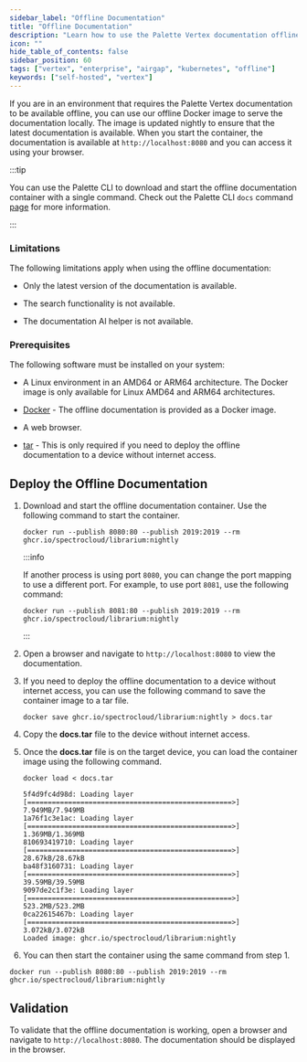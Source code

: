 ```yaml
---
sidebar_label: "Offline Documentation"
title: "Offline Documentation"
description: "Learn how to use the Palette Vertex documentation offline."
icon: ""
hide_table_of_contents: false
sidebar_position: 60
tags: ["vertex", "enterprise", "airgap", "kubernetes", "offline"]
keywords: ["self-hosted", "vertex"]
---
```



If you are in an environment that requires the Palette Vertex documentation to be available offline, you can use our offline Docker image to serve the documentation locally. The image is updated nightly to ensure that the latest documentation is available. When you start the container, the documentation is available at `http://localhost:8080` and you can access it using your browser.


:::tip

You can use the Palette CLI to download and start the offline documentation container with a single command. Check out the Palette CLI `docs` command [page](../../../palette-cli/commands/docs.md) for more information.

:::


### Limitations

The following limitations apply when using the offline documentation:

- Only the latest version of the documentation is available.

- The search functionality is not available.

- The documentation AI helper is not available.


### Prerequisites

The following software must be installed on your system:


- A Linux environment in an AMD64 or ARM64 architecture. The Docker image is only available for Linux AMD64 and ARM64 architectures.


- [Docker](https://docs.docker.com/get-docker/) - The offline documentation is provided as a Docker image.

- A web browser.

- [tar](https://www.gnu.org/software/tar/) - This is only required if you need to deploy the offline documentation to a device without internet access.


## Deploy the Offline Documentation

1. Download and start the offline documentation container. Use the following command to start the container.

    ```shell
    docker run --publish 8080:80 --publish 2019:2019 --rm ghcr.io/spectrocloud/librarium:nightly
    ```

    :::info

    If another process is using port `8080`, you can change the port mapping to use a different port. For example, to use port `8081`, use the following command:

    ```shell
    docker run --publish 8081:80 --publish 2019:2019 --rm ghcr.io/spectrocloud/librarium:nightly
    ```

    :::

2. Open a browser and navigate to `http://localhost:8080` to view the documentation.


3. If you need to deploy the offline documentation to a device without internet access, you can use the following command to save the container image to a tar file.

    ```shell
    docker save ghcr.io/spectrocloud/librarium:nightly > docs.tar
    ```

4. Copy the **docs.tar** file to the device without internet access.


5. Once the **docs.tar** file is on the target device, you can load the container image using the following command.

    ```shell
    docker load < docs.tar
    ```

    ```shell hideClipboard
    5f4d9fc4d98d: Loading layer [==================================================>]  7.949MB/7.949MB
    1a76f1c3e1ac: Loading layer [==================================================>]  1.369MB/1.369MB
    810693419710: Loading layer [==================================================>]  28.67kB/28.67kB
    ba48f3160731: Loading layer [==================================================>]  39.59MB/39.59MB
    9097de2c1f3e: Loading layer [==================================================>]  523.2MB/523.2MB
    0ca22615467b: Loading layer [==================================================>]  3.072kB/3.072kB
    Loaded image: ghcr.io/spectrocloud/librarium:nightly
    ```

6. You can then start the container using the same command from step 1.

  ```shell
  docker run --publish 8080:80 --publish 2019:2019 --rm ghcr.io/spectrocloud/librarium:nightly
  ```

## Validation

To validate that the offline documentation is working, open a browser and navigate to `http://localhost:8080`. The documentation should be displayed in the browser.